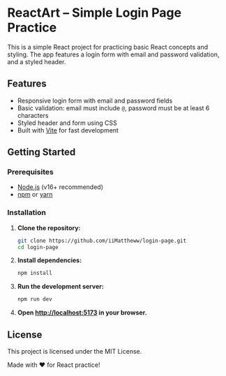 # ReactArt – Simple Login Page Practice

This is a simple React project for practicing basic React concepts and styling. The app features a login form with email and password validation, and a styled header.

## Features

-   Responsive login form with email and password fields
-   Basic validation: email must include `@`, password must be at least 6 characters
-   Styled header and form using CSS
-   Built with [Vite](https://vitejs.dev/) for fast development

## Getting Started

### Prerequisites

-   [Node.js](https://nodejs.org/) (v16+ recommended)
-   [npm](https://www.npmjs.com/) or [yarn](https://yarnpkg.com/)

### Installation

1. **Clone the repository:**

    ```sh
    git clone https://github.com/iiMattheww/login-page.git
    cd login-page

    ```

2. **Install dependencies:**

    ```sh
    npm install
    ```

3. **Run the development server:**

    ```sh
    npm run dev
    ```

4. **Open [http://localhost:5173](http://localhost:5173) in your browser.**

## License

This project is licensed under the MIT License.

Made with ❤️ for React practice!

